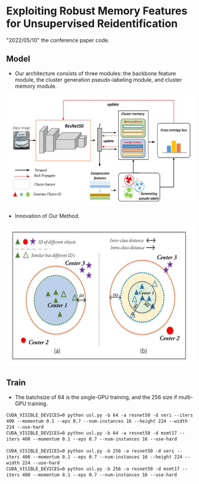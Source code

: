 # Exploiting Robust Memory Features for Unsupervised Reidentification

"2022/05/10" the conference paper code.

## Model

- Our architecture consists of three modules: the backbone feature module, the cluster generation pseudo-labeling module, and cluster memory module.

<p align="center" >
    <img src="figs/f1.jpg" width="650" height="300" />

- Innovation of Our Method.
    
<p align="center" >
    <img src="figs/f2.jpg" width="540" height="380" />

## Train
    
- The batchsize of 64 is the single-GPU training, and the 256 size if multi-GPU training.
    
```shell
CUDA_VISIBLE_DEVICES=0 python usl.py -b 64 -a resnet50 -d veri --iters 400 --momentum 0.1 --eps 0.7 --num-instances 16 --height 224 --width 224 --use-hard 
CUDA_VISIBLE_DEVICES=0 python usl.py -b 64 -a resnet50 -d msmt17 --iters 400 --momentum 0.1 --eps 0.7 --num-instances 16 --use-hard 
    
CUDA_VISIBLE_DEVICES=0 python usl.py -b 256 -a resnet50 -d veri --iters 400 --momentum 0.1 --eps 0.7 --num-instances 16 --height 224 --width 224 --use-hard 
CUDA_VISIBLE_DEVICES=0 python usl.py -b 256 -a resnet50 -d msmt17 --iters 400 --momentum 0.1 --eps 0.7 --num-instances 16 --use-hard 
```
